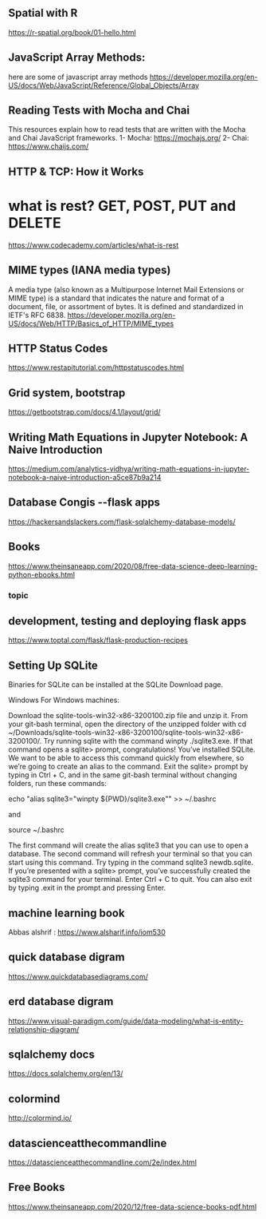 ## Spatial with R
https://r-spatial.org/book/01-hello.html
## JavaScript Array Methods:
here are some of javascript array methods
https://developer.mozilla.org/en-US/docs/Web/JavaScript/Reference/Global_Objects/Array

## Reading Tests with Mocha and Chai
This resources explain how to read tests that are written with the Mocha and Chai JavaScript frameworks.
1- Mocha: https://mochajs.org/
2- Chai: https://www.chaijs.com/

## HTTP & TCP: How it Works
# what is rest? GET, POST, PUT and DELETE
https://www.codecademy.com/articles/what-is-rest

## MIME types (IANA media types)
A media type (also known as a Multipurpose Internet Mail Extensions or MIME type) is a standard that indicates the nature and format of a document, file, or assortment of bytes. It is defined and standardized in IETF's RFC 6838.
https://developer.mozilla.org/en-US/docs/Web/HTTP/Basics_of_HTTP/MIME_types

## HTTP Status Codes
https://www.restapitutorial.com/httpstatuscodes.html

## Grid system, bootstrap
https://getbootstrap.com/docs/4.1/layout/grid/

## Writing Math Equations in Jupyter Notebook: A Naive Introduction

https://medium.com/analytics-vidhya/writing-math-equations-in-jupyter-notebook-a-naive-introduction-a5ce87b9a214

## Database Congis --flask apps
https://hackersandslackers.com/flask-sqlalchemy-database-models/

## Books
https://www.theinsaneapp.com/2020/08/free-data-science-deep-learning-python-ebooks.html

### topic
## development, testing and deploying flask apps
https://www.toptal.com/flask/flask-production-recipes

## Setting Up SQLite
Binaries for SQLite can be installed at the SQLite Download page.

Windows
For Windows machines:

Download the sqlite-tools-win32-x86-3200100.zip file and unzip it.
From your git-bash terminal, open the directory of the unzipped folder with cd ~/Downloads/sqlite-tools-win32-x86-3200100/sqlite-tools-win32-x86-3200100/.
Try running sqlite with the command winpty ./sqlite3.exe. If that command opens a sqlite> prompt, congratulations! You’ve installed SQLite.
We want to be able to access this command quickly from elsewhere, so we’re going to create an alias to the command. Exit the sqlite> prompt by typing in Ctrl + C, and in the same git-bash terminal without changing folders, run these commands:

echo "alias sqlite3=\"winpty ${PWD}/sqlite3.exe\"" >> ~/.bashrc

and

source ~/.bashrc

The first command will create the alias sqlite3 that you can use to open a database. The second command will refresh your terminal so that you can start using this command. Try typing in the command sqlite3 newdb.sqlite. If you’re presented with a sqlite> prompt, you’ve successfully created the sqlite3 command for your terminal. Enter Ctrl + C to quit. You can also exit by typing .exit in the prompt and pressing Enter.

## machine learning book
Abbas alshrif : https://www.alsharif.info/iom530

## quick database digram
https://www.quickdatabasediagrams.com/

## erd database digram
https://www.visual-paradigm.com/guide/data-modeling/what-is-entity-relationship-diagram/

## sqlalchemy docs
https://docs.sqlalchemy.org/en/13/

## colormind
http://colormind.io/

## datascienceatthecommandline
https://datascienceatthecommandline.com/2e/index.html

## Free Books
https://www.theinsaneapp.com/2020/12/free-data-science-books-pdf.html
